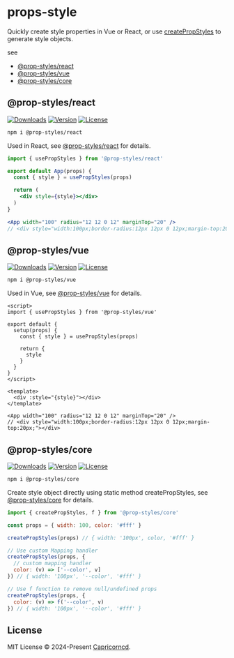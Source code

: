 # props-style

Quickly create style properties in Vue or React, or use [createPropStyles](#prop-stylescore) to generate style objects.

see 

- [@prop-styles/react](libs/react)
- [@prop-styles/vue](libs/vue)
- [@prop-styles/core](libs/core)

## @prop-styles/react

<p>
<a href="https://npmcharts.com/compare/@prop-styles/react?minimal=true"><img src="https://img.shields.io/npm/dm/@prop-styles/react.svg?sanitize=true" alt="Downloads"></a>
<a href="https://www.npmjs.com/package/@prop-styles/react"><img src="https://img.shields.io/npm/v/@prop-styles/react.svg?sanitize=true" alt="Version"></a>
<a href="https://www.npmjs.com/package/@prop-styles/react"><img src="https://img.shields.io/npm/l/@prop-styles/react.svg?sanitize=true" alt="License"></a>
</p>

```bash
npm i @prop-styles/react
```

Used in React, see [@prop-styles/react](libs/react) for details.

```jsx
import { usePropStyles } from '@prop-styles/react'

export default App(props) {
  const { style } = usePropStyles(props)

  return (
    <div style={style}></div>
  )
}
```

```jsx
<App width="100" radius="12 12 0 12" marginTop="20" />
// <div style="width:100px;border-radius:12px 12px 0 12px;margin-top:20px;"></div>
```

## @prop-styles/vue

<p>
<a href="https://npmcharts.com/compare/@prop-styles/vue?minimal=true"><img src="https://img.shields.io/npm/dm/@prop-styles/vue.svg?sanitize=true" alt="Downloads"></a>
<a href="https://www.npmjs.com/package/@prop-styles/vue"><img src="https://img.shields.io/npm/v/@prop-styles/vue.svg?sanitize=true" alt="Version"></a>
<a href="https://www.npmjs.com/package/@prop-styles/vue"><img src="https://img.shields.io/npm/l/@prop-styles/vue.svg?sanitize=true" alt="License"></a>
</p>

```bash
npm i @prop-styles/vue
```

Used in Vue, see [@prop-styles/vue](libs/vue) for details.

```vue
<script>
import { usePropStyles } from '@prop-styles/vue'

export default {
  setup(props) {
    const { style } = usePropStyles(props)

    return {
      style
    }
  }
}
</script>

<template>
  <div :style="{style}"></div>
</template>
```

```vue
<App width="100" radius="12 12 0 12" marginTop="20" />
// <div style="width:100px;border-radius:12px 12px 0 12px;margin-top:20px;"></div>
```

## @prop-styles/core

<p>
<a href="https://npmcharts.com/compare/@prop-styles/core?minimal=true"><img src="https://img.shields.io/npm/dm/@prop-styles/core.svg?sanitize=true" alt="Downloads"></a>
<a href="https://www.npmjs.com/package/@prop-styles/core"><img src="https://img.shields.io/npm/v/@prop-styles/core.svg?sanitize=true" alt="Version"></a>
<a href="https://www.npmjs.com/package/@prop-styles/core"><img src="https://img.shields.io/npm/l/@prop-styles/core.svg?sanitize=true" alt="License"></a>
</p>

```bash
npm i @prop-styles/core
```

Create style object directly using static method createPropStyles, see [@prop-styles/core](libs/core) for details.

```js
import { createPropStyles, f } from '@prop-styles/core'

const props = { width: 100, color: '#fff' }

createPropStyles(props) // { width: '100px', color, '#fff' }

// Use custom Mapping handler
createPropStyles(props, {
  // custom mapping handler
  color: (v) => ['--color', v]
}) // { width: '100px', '--color', '#fff' }

// Use f function to remove null/undefined props
createPropStyles(props, {
  color: (v) => f('--color', v)
}) // { width: '100px', '--color', '#fff' }
```

## License

MIT License © 2024-Present [Capricorncd](https://github.com/capricorncd).
